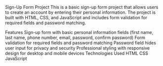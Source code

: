 Sign-Up Form Project
This is a basic sign-up form project that allows users to create an account by entering their personal information. The project is built with HTML, CSS, and JavaScript and includes form validation for required fields and password matching.

Features
Sign-up form with basic personal information fields (first name, last name, phone number, email, password, confirm password)
Form validation for required fields and password matching
Password field hides user input for privacy and security
Professional styling with responsive design for desktop and mobile devices
Technologies Used
HTML
CSS
JavaScript
